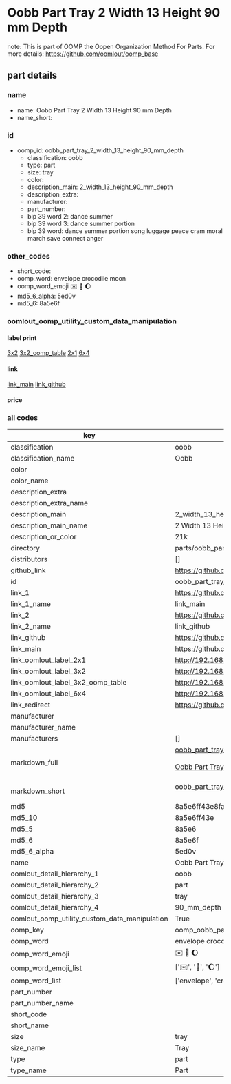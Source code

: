 # Oobb Part Tray 2 Width 13 Height 90 mm Depth  

note: This is part of OOMP the Oopen Organization Method For Parts. For more details: https://github.com/oomlout/oomp_base

##  part details
  







### name
* name: Oobb Part Tray 2 Width 13 Height 90 mm Depth
* name_short: 
### id
* oomp_id: oobb_part_tray_2_width_13_height_90_mm_depth
  * classification: oobb
  * type: part
  * size: tray
  * color: 
  * description_main: 2_width_13_height_90_mm_depth
  * description_extra: 
  * manufacturer: 
  * part_number: 
  * bip 39 word 2: dance summer
  * bip 39 word 3: dance summer portion
  * bip 39 word: dance summer portion song luggage peace cram moral march save connect anger

### other_codes
* short_code: 
* oomp_word: envelope crocodile moon
* oomp_word_emoji :envelope: :crocodile: :moon:
* md5_6_alpha: 5ed0v
* md5_6: 8a5e6f






### oomlout_oomp_utility_custom_data_manipulation
#### label print
[3x2](http://192.168.1.245:1112/?label=oomp%205ed0v)
[3x2_oomp_table](http://192.168.1.108:1112/?label=oomp%205ed0v)
[2x1](http://192.168.1.242:1112/?label=oomp%205ed0v)
[6x4](http://192.168.1.55:1112/?label=oomp%205ed0v)    

#### link

[link_main](https://github.com/oomlout/oomlout_oomp_version_1_messy/tree/main/parts/oobb_part_tray_2_width_13_height_90_mm_depth) [link_github](https://github.com/oomlout/oomlout_oomp_version_1_messy/tree/main/parts/oobb_part_tray_2_width_13_height_90_mm_depth)                             

#### price







### all codes 
| key | value |  
| --- | --- |  
| classification | oobb |  
| classification_name | Oobb |  
| color |  |  
| color_name |  |  
| description_extra |  |  
| description_extra_name |  |  
| description_main | 2_width_13_height_90_mm_depth |  
| description_main_name | 2 Width 13 Height 90 mm Depth |  
| description_or_color | 21k |  
| directory | parts/oobb_part_tray_2_width_13_height_90_mm_depth |  
| distributors | [] |  
| github_link | https://github.com/oomlout/oomlout_oomp_part_src/tree/main/parts/oobb_part_tray_2_width_13_height_90_mm_depth |  
| id | oobb_part_tray_2_width_13_height_90_mm_depth |  
| link_1 | https://github.com/oomlout/oomlout_oomp_version_1_messy/tree/main/parts/oobb_part_tray_2_width_13_height_90_mm_depth |  
| link_1_name | link_main |  
| link_2 | https://github.com/oomlout/oomlout_oomp_version_1_messy/tree/main/parts/oobb_part_tray_2_width_13_height_90_mm_depth |  
| link_2_name | link_github |  
| link_github | https://github.com/oomlout/oomlout_oomp_version_1_messy/tree/main/parts/oobb_part_tray_2_width_13_height_90_mm_depth |  
| link_main | https://github.com/oomlout/oomlout_oomp_version_1_messy/tree/main/parts/oobb_part_tray_2_width_13_height_90_mm_depth |  
| link_oomlout_label_2x1 | http://192.168.1.242:1112/?label=oomp%205ed0v |  
| link_oomlout_label_3x2 | http://192.168.1.245:1112/?label=oomp%205ed0v |  
| link_oomlout_label_3x2_oomp_table | http://192.168.1.108:1112/?label=oomp%205ed0v |  
| link_oomlout_label_6x4 | http://192.168.1.55:1112/?label=oomp%205ed0v |  
| link_redirect | https://github.com/oomlout/oomlout_oomp_version_1_messy/tree/main/parts/oobb_part_tray_2_width_13_height_90_mm_depth |  
| manufacturer |  |  
| manufacturer_name |  |  
| manufacturers | [] |  
| markdown_full | [oobb_part_tray_2_width_13_height_90_mm_depth](none)<br>[](none)<br>[Oobb Part Tray 2 Width 13 Height 90 Mm Depth](none)<br><br> |  
| markdown_short | [oobb_part_tray_2_width_13_height_90_mm_depth](none)<br><br> |  
| md5 | 8a5e6ff43e8fa64687426cf350b649ba |  
| md5_10 | 8a5e6ff43e |  
| md5_5 | 8a5e6 |  
| md5_6 | 8a5e6f |  
| md5_6_alpha | 5ed0v |  
| name | Oobb Part Tray 2 Width 13 Height 90 mm Depth |  
| oomlout_detail_hierarchy_1 | oobb |  
| oomlout_detail_hierarchy_2 | part |  
| oomlout_detail_hierarchy_3 | tray |  
| oomlout_detail_hierarchy_4 | 90_mm_depth |  
| oomlout_oomp_utility_custom_data_manipulation | True |  
| oomp_key | oomp_oobb_part_tray_2_width_13_height_90_mm_depth |  
| oomp_word | envelope crocodile moon |  
| oomp_word_emoji | :envelope: :crocodile: :moon: |  
| oomp_word_emoji_list | [':envelope:', ':crocodile:', ':moon:'] |  
| oomp_word_list | ['envelope', 'crocodile', 'moon'] |  
| part_number |  |  
| part_number_name |  |  
| short_code |  |  
| short_name |  |  
| size | tray |  
| size_name | Tray |  
| type | part |  
| type_name | Part |  
